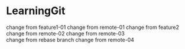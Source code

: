 # LearningGit
change from feature1-01
change from remote-01
change from feature2
change from remote-02
change from remote-03   
change from rebase branch
change from remote-04
